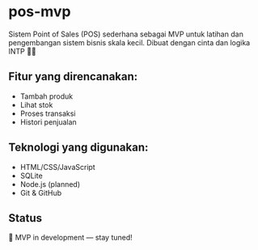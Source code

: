 # pos-mvp

Sistem Point of Sales (POS) sederhana sebagai MVP untuk latihan dan pengembangan sistem bisnis skala kecil. Dibuat dengan cinta dan logika INTP 🧠✨

## Fitur yang direncanakan:

- Tambah produk
- Lihat stok
- Proses transaksi
- Histori penjualan

## Teknologi yang digunakan:

- HTML/CSS/JavaScript
- SQLite
- Node.js (planned)
- Git & GitHub

## Status

🚧 MVP in development — stay tuned!
